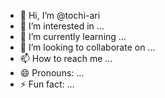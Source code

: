 - 👋 Hi, I’m @tochi-ari
- 👀 I’m interested in ...
- 🌱 I’m currently learning ...
- 💞️ I’m looking to collaborate on ...
- 📫 How to reach me ...
- 😄 Pronouns: ...
- ⚡ Fun fact: ...

<!---
tochi-ari/tochi-ari is a ✨ special ✨ repository because its `README.md` (this file) appears on your GitHub profile.
You can click the Preview link to take a look at your changes.
--->
